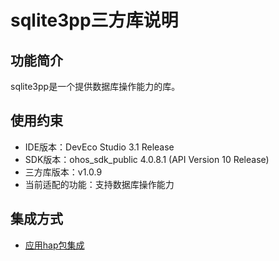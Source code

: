 # sqlite3pp三方库说明
## 功能简介
sqlite3pp是一个提供数据库操作能力的库。
## 使用约束
- IDE版本：DevEco Studio 3.1 Release
- SDK版本：ohos_sdk_public 4.0.8.1 (API Version 10 Release)
- 三方库版本：v1.0.9
- 当前适配的功能：支持数据库操作能力

## 集成方式
+ [应用hap包集成](docs/hap_integrate.md)
